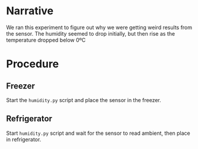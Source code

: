 # Narrative
We ran this experiment to figure out why we were getting weird results from the sensor. The humidity seemed to drop initially, but then rise as the temperature dropped below 0ºC

# Procedure

## Freezer
Start the `humidity.py` script and place the sensor in the freezer.
## Refrigerator
Start `humidity.py` script and wait for the sensor to read ambient, then place in refrigerator.
